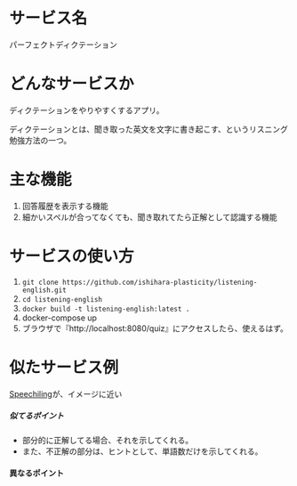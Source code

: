 # サービス名
パーフェクトディクテーション

# どんなサービスか
ディクテーションをやりやすくするアプリ。

ディクテーションとは、聞き取った英文を文字に書き起こす、というリスニング勉強方法の一つ。

# 主な機能
1. 回答履歴を表示する機能
2. 細かいスペルが合ってなくても、聞き取れてたら正解として認識する機能

# サービスの使い方
1. `git clone https://github.com/ishihara-plasticity/listening-english.git`
2. `cd listening-english`
3. `docker build -t listening-english:latest .`
4. docker-compose up
5. ブラウザで『http://localhost:8080/quiz』にアクセスしたら、使えるはず。

# 似たサービス例
[Speechiling](https://speechling.com/jp/dictation/english)が、イメージに近い

##### 似てるポイント
- 部分的に正解してる場合、それを示してくれる。
- また、不正解の部分は、ヒントとして、単語数だけを示してくれる。

#### 異なるポイント
